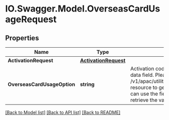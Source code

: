 # IO.Swagger.Model.OverseasCardUsageRequest
## Properties

Name | Type | Description | Notes
------------ | ------------- | ------------- | -------------
**ActivationRequest** | [**ActivationRequest**](ActivationRequest.md) |  | [optional] 
**OverseasCardUsageOption** | **string** | Activation code for overseas card Usage. This is a reference data field. Please use /v1/apac/utilities/referenceData/{overseasCardUsageOption} resource to get valid value of this field with description. You can use the field name as the referenceCode parameter to retrieve the values | 

[[Back to Model list]](../README.md#documentation-for-models) [[Back to API list]](../README.md#documentation-for-api-endpoints) [[Back to README]](../README.md)

